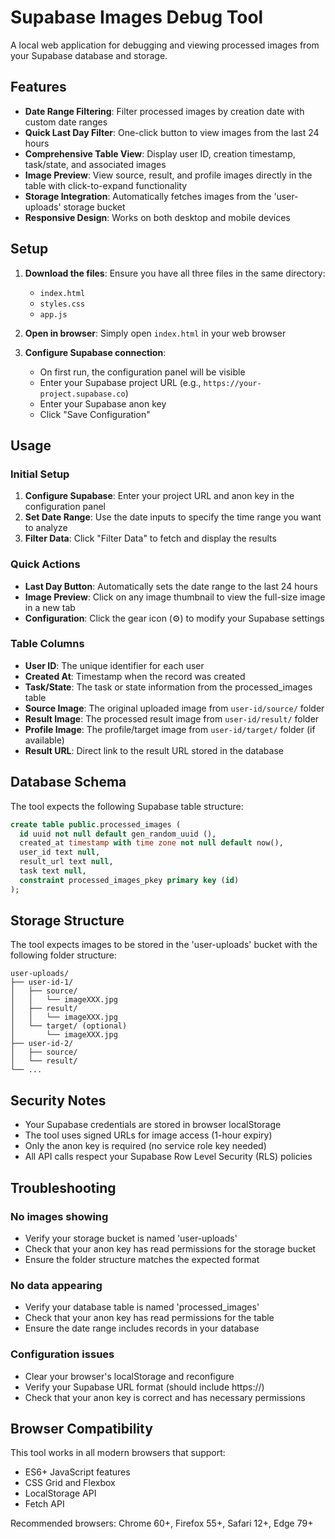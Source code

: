 # Supabase Images Debug Tool

A local web application for debugging and viewing processed images from your Supabase database and storage.

## Features

- **Date Range Filtering**: Filter processed images by creation date with custom date ranges
- **Quick Last Day Filter**: One-click button to view images from the last 24 hours
- **Comprehensive Table View**: Display user ID, creation timestamp, task/state, and associated images
- **Image Preview**: View source, result, and profile images directly in the table with click-to-expand functionality
- **Storage Integration**: Automatically fetches images from the 'user-uploads' storage bucket
- **Responsive Design**: Works on both desktop and mobile devices

## Setup

1. **Download the files**: Ensure you have all three files in the same directory:
   - `index.html`
   - `styles.css`
   - `app.js`

2. **Open in browser**: Simply open `index.html` in your web browser

3. **Configure Supabase connection**:
   - On first run, the configuration panel will be visible
   - Enter your Supabase project URL (e.g., `https://your-project.supabase.co`)
   - Enter your Supabase anon key
   - Click "Save Configuration"

## Usage

### Initial Setup
1. **Configure Supabase**: Enter your project URL and anon key in the configuration panel
2. **Set Date Range**: Use the date inputs to specify the time range you want to analyze
3. **Filter Data**: Click "Filter Data" to fetch and display the results

### Quick Actions
- **Last Day Button**: Automatically sets the date range to the last 24 hours
- **Image Preview**: Click on any image thumbnail to view the full-size image in a new tab
- **Configuration**: Click the gear icon (⚙️) to modify your Supabase settings

### Table Columns
- **User ID**: The unique identifier for each user
- **Created At**: Timestamp when the record was created
- **Task/State**: The task or state information from the processed_images table
- **Source Image**: The original uploaded image from `user-id/source/` folder
- **Result Image**: The processed result image from `user-id/result/` folder  
- **Profile Image**: The profile/target image from `user-id/target/` folder (if available)
- **Result URL**: Direct link to the result URL stored in the database

## Database Schema

The tool expects the following Supabase table structure:

```sql
create table public.processed_images (
  id uuid not null default gen_random_uuid (),
  created_at timestamp with time zone not null default now(),
  user_id text null,
  result_url text null,
  task text null,
  constraint processed_images_pkey primary key (id)
);
```

## Storage Structure

The tool expects images to be stored in the 'user-uploads' bucket with the following folder structure:

```
user-uploads/
├── user-id-1/
│   ├── source/
│   │   └── imageXXX.jpg
│   ├── result/
│   │   └── imageXXX.jpg
│   └── target/ (optional)
│       └── imageXXX.jpg
├── user-id-2/
│   ├── source/
│   └── result/
└── ...
```

## Security Notes

- Your Supabase credentials are stored in browser localStorage
- The tool uses signed URLs for image access (1-hour expiry)
- Only the anon key is required (no service role key needed)
- All API calls respect your Supabase Row Level Security (RLS) policies

## Troubleshooting

### No images showing
- Verify your storage bucket is named 'user-uploads'
- Check that your anon key has read permissions for the storage bucket
- Ensure the folder structure matches the expected format

### No data appearing
- Verify your database table is named 'processed_images'
- Check that your anon key has read permissions for the table
- Ensure the date range includes records in your database

### Configuration issues
- Clear your browser's localStorage and reconfigure
- Verify your Supabase URL format (should include https://)
- Check that your anon key is correct and has necessary permissions

## Browser Compatibility

This tool works in all modern browsers that support:
- ES6+ JavaScript features
- CSS Grid and Flexbox
- LocalStorage API
- Fetch API

Recommended browsers: Chrome 60+, Firefox 55+, Safari 12+, Edge 79+

